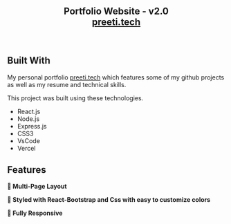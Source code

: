 <h2 align="center">
  Portfolio Website - v2.0<br/>
  <a href="https://portfolio-preeti0404.vercel.app/" target="_blank">preeti.tech</a>
</h2>
<br/>

## Built With

My personal portfolio <a href="https://portfolio-preeti0404.vercel.app/" target="_blank">preeti.tech</a> which features some of my github projects as well as my resume and technical skills.<br/>

This project was built using these technologies.

- React.js
- Node.js
- Express.js
- CSS3
- VsCode
- Vercel

## Features

**📖 Multi-Page Layout**

**🎨 Styled with React-Bootstrap and Css with easy to customize colors**

**📱 Fully Responsive**





